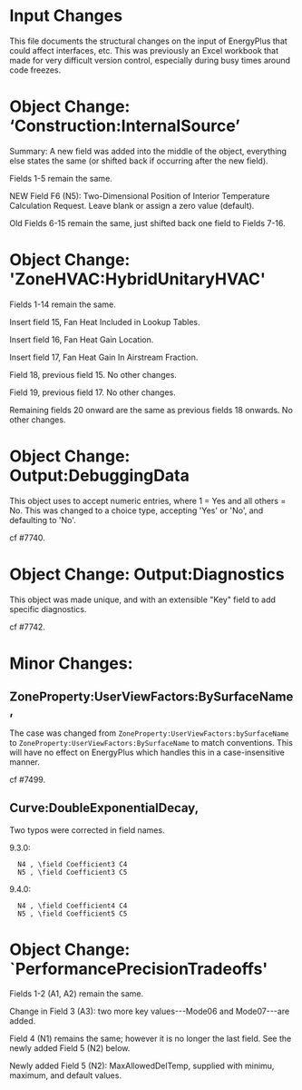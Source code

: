 Input Changes
=============

This file documents the structural changes on the input of EnergyPlus that could affect interfaces, etc.
This was previously an Excel workbook that made for very difficult version control, especially during busy times around code freezes.

# Object Change: ‘Construction:InternalSource’

Summary: A new field was added into the middle of the object, everything else states the same (or shifted back if occurring after the new field).

Fields 1-5 remain the same.

NEW Field F6 (N5): Two-Dimensional Position of Interior Temperature Calculation Request.  Leave blank or assign a zero value (default).

Old Fields 6-15 remain the same, just shifted back one field to Fields 7-16.

# Object Change: 'ZoneHVAC:HybridUnitaryHVAC'

Fields 1-14 remain the same.

Insert field 15, Fan Heat Included in Lookup Tables.

Insert field 16, Fan Heat Gain Location.

Insert field 17, Fan Heat Gain In Airstream Fraction.

Field 18, previous field 15. No other changes.

Field 19, previous field 17. No other changes.

Remaining fields 20 onward are the same as previous fields 18 onwards. No other changes.

# Object Change: Output:DebuggingData

This object uses to accept numeric entries, where 1 = Yes and all others = No. This was changed to a choice type, accepting 'Yes' or 'No', and defaulting to 'No'.

cf #7740.

# Object Change: Output:Diagnostics

This object was made unique, and with an extensible "Key" field to add specific diagnostics.

cf #7742.

# Minor Changes:

## ZoneProperty:UserViewFactors:BySurfaceName,

The case was changed from `ZoneProperty:UserViewFactors:bySurfaceName` to `ZoneProperty:UserViewFactors:BySurfaceName` to match conventions.
This will have no effect on EnergyPlus which handles this in a case-insensitive manner.

cf #7499.

## Curve:DoubleExponentialDecay,

Two typos were corrected in field names.

9.3.0:

```
  N4 , \field Coefficient3 C4
  N5 , \field Coefficient3 C5
```

9.4.0:

```
  N4 , \field Coefficient4 C4
  N5 , \field Coefficient5 C5
```

# Object Change: `PerformancePrecisionTradeoffs'

Fields 1-2 (A1, A2) remain the same.

Change in Field 3 (A3): two more key values---Mode06 and Mode07---are added.

Field 4 (N1) remains the same; however it is no longer the last field. See the newly added Field 5 (N2) below.

Newly added Field 5 (N2): MaxAllowedDelTemp, supplied with minimu, maximum, and default values.
